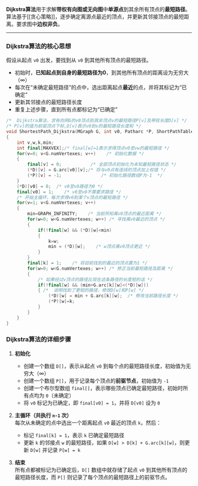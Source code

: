 **Dijkstra算法**用于求解**带权有向图或无向图**中**单源点**到其余所有顶点的**最短路径**。算法基于[[贪心策略]]，逐步确定离源点最近的顶点，并更新其邻接顶点的最短距离。要求图中**边权非负**。

---
### **Dijkstra算法的核心思想**
假设从起点 `v0` 出发，要找到从 `v0` 到其他所有顶点的最短路径。  
- 初始时，**已知起点到自身的最短路径为0**，到其他所有顶点的距离设为无穷大（∞）  
- 每次在“未确定最短路径”的点中，选出距离起点**最近**的点，并将其标记为“已确定”  
- 更新其邻接点的最短路径长度  
- 重复上述步骤，直到所有点都标记为“已确定”

```cpp
/*  Dijkstra算法，求有向网G的v0顶点到其余顶点v的最短路径P[v]及带权长度D[v] */    
/* P[v]的值为前驱顶点下标,D[v]表示v0到v的最短路径长度和 */ 
void ShortestPath_Dijkstra(MGraph G, int v0, Patharc *P, ShortPathTable *D)
{    
    int v,w,k,min;    
    int final[MAXVEX];/* final[w]=1表示求得顶点v0至vw的最短路径 */
    for(v=0; v<G.numVertexes; v++)    /* 初始化数据 */
    {        
        final[v] = 0;           /* 全部顶点初始化为未知最短路径状态 */
        (*D)[v] = G.arc[v0][v];/* 将与v0点有连线的顶点加上权值 */
        (*P)[v] = -1;               /* 初始化路径数组P为-1  */      
    }
    (*D)[v0] = 0;  /* v0至v0路径为0 */  
    final[v0] = 1;    /* v0至v0不需要求路径 */        
    /* 开始主循环，每次求得v0到某个v顶点的最短路径 */  
    for(v=1; v<G.numVertexes; v++)  
    {
        min=GRAPH_INFINITY;    /* 当前所知离v0顶点的最近距离 */        
        for(w=0; w<G.numVertexes; w++) /* 寻找离v0最近的顶点 */    
        {            
            if(!final[w] && (*D)[w]<min)            
            {                  
                k=w;                    
                min = (*D)[w];    /* w顶点离v0顶点更近 */            
            }        
        }        
        final[k] = 1;    /* 将目前找到的最近的顶点置为1 */
        for(w=0; w<G.numVertexes; w++) /* 修正当前最短路径及距离 */
        {
            /* 如果经过v顶点的路径比现在这条路径的长度短的话 */
            if(!final[w] && (min+G.arc[k][w]<(*D)[w])) 
            { /*  说明找到了更短的路径，修改D[w]和P[w] */
                (*D)[w] = min + G.arc[k][w];  /* 修改当前路径长度 */              
                (*P)[w]=k;        
            }      
        }  
    }
}
```
### **Dijkstra算法的详细步骤**
1. **初始化**
    - 创建一个数组 `D[]`，表示从起点 `v0` 到每个点的最短路径长度，初始值为无穷大（∞）
    - 创建一个数组 `P[]`，用于记录每个顶点的**前驱节点**，初始值为 `-1`
    - 创建一个布尔型数组 `final[]`，表示哪些顶点已确定最短路径，初始时所有点均为 `0`（未确定）
    - 将 `v0` 标记为已确定，即 `final[v0] = 1`，并将 `D[v0]` 设为 `0`

2. **主循环（共执行 `n-1` 次）**  
    每次从未确定的点中选出一个距离起点 `v0` 最近的顶点 `k`，然后：
    - 标记 `final[k] = 1`，表示 `k` 已确定最短路径
    - 更新 `k` 的邻接点 `w` 的最短路径，如果 `D[w] > D[k] + G.arc[k][w]`，则更新 `D[w]` 并记录 `P[w] = k`

3. **结束**  
    所有点都被标记为已确定后，`D[]` 数组中就存储了起点 `v0` 到其他所有顶点的最短路径长度，而 `P[]` 则记录了每个顶点的最短路径上的前驱节点。